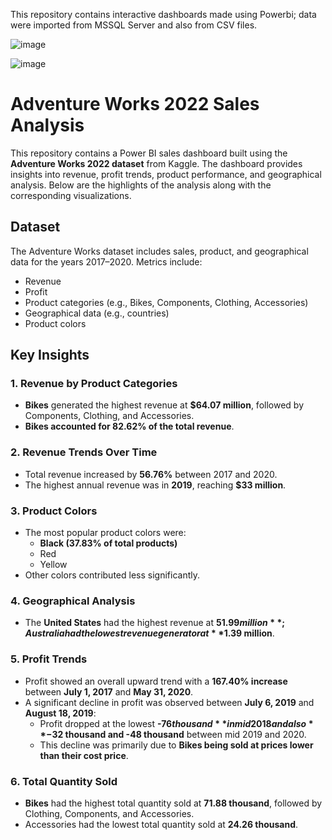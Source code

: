 This repository contains interactive dashboards made using Powerbi; data were imported from MSSQL Server and also from CSV files.

![image](https://github.com/user-attachments/assets/f279bb33-e7b5-45a7-9df8-6c769b83df5c)

![image](https://github.com/user-attachments/assets/d498cbc5-54ed-4b00-94eb-b38d3eadd3f8)

# Adventure Works 2022 Sales Analysis

This repository contains a Power BI sales dashboard built using the **Adventure Works 2022 dataset** from Kaggle. The dashboard provides insights into revenue, profit trends, product performance, and geographical analysis. Below are the highlights of the analysis along with the corresponding visualizations.

## Dataset
The Adventure Works dataset includes sales, product, and geographical data for the years 2017–2020. Metrics include:
- Revenue
- Profit
- Product categories (e.g., Bikes, Components, Clothing, Accessories)
- Geographical data (e.g., countries)
- Product colors

## Key Insights

### 1. Revenue by Product Categories
- **Bikes** generated the highest revenue at **$64.07 million**, followed by Components, Clothing, and Accessories.
- **Bikes accounted for 82.62% of the total revenue**.

### 2. Revenue Trends Over Time
- Total revenue increased by **56.76%** between 2017 and 2020.
- The highest annual revenue was in **2019**, reaching **$33 million**.

### 3. Product Colors
- The most popular product colors were:
  - **Black (37.83% of total products)**
  - Red
  - Yellow
- Other colors contributed less significantly.

### 4. Geographical Analysis
- The **United States** had the highest revenue at **$51.99 million**; Australia had the lowest revenue generator at **$1.39 million**.

### 5. Profit Trends
- Profit showed an overall upward trend with a **167.40% increase** between **July 1, 2017** and **May 31, 2020**.
- A significant decline in profit was observed between **July 6, 2019** and **August 18, 2019**:
  - Profit dropped at the lowest **-$76 thousand** in mid 2018 and also **-$32 thousand and 
  -48 thousand** between mid 2019 and 2020.
  - This decline was primarily due to **Bikes being sold at prices lower than their cost price**.

### 6. Total Quantity Sold
- **Bikes** had the highest total quantity sold at **71.88 thousand**, followed by Clothing, Components, and Accessories.
- Accessories had the lowest total quantity sold at **24.26 thousand**.






